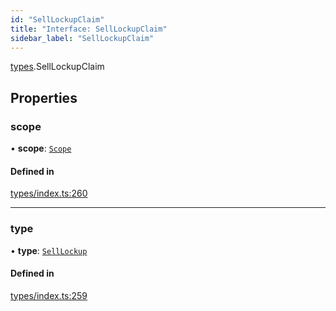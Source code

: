 ```yaml
---
id: "SellLockupClaim"
title: "Interface: SellLockupClaim"
sidebar_label: "SellLockupClaim"
---
```


[types](../../../modules/Types/Types.md).SellLockupClaim

## Properties

### scope

• **scope**: [`Scope`](../Scope/Scope.md)

#### Defined in

[types/index.ts:260](https://github.com/PolymeshAssociation/polymesh-sdk/blob/daafaa68f/src/types/index.ts#L260)

___

### type

• **type**: [`SellLockup`](../../../enums/Types/ClaimType/ClaimType.md#selllockup)

#### Defined in

[types/index.ts:259](https://github.com/PolymeshAssociation/polymesh-sdk/blob/daafaa68f/src/types/index.ts#L259)
